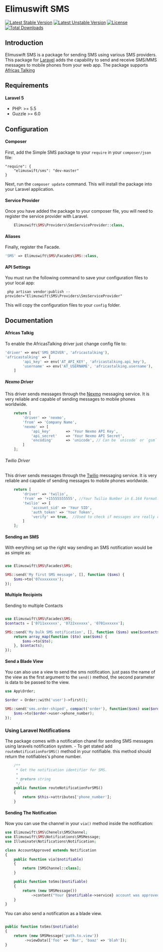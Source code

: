 Elimuswift SMS
==============


[![Latest Stable Version](https://poser.pugx.org/elimuswift/sms/v/stable.svg)](https://packagist.org/packages/elimuswift/sms)
[![Latest Unstable Version](https://poser.pugx.org/elimuswift/sms/v/unstable.svg)](https://packagist.org/packages/elimuswift/sms)
[![License](https://poser.pugx.org/elimuswift/sms/license.svg)](https://packagist.org/packages/elimuswift/sms)
[![Total Downloads](https://poser.pugx.org/elimuswift/sms/downloads.svg)](https://packagist.org/packages/elimuswift/sms)

<a id="docs-introduction"></a>
## Introduction
Elimuswift SMS is a package for sending SMS using various SMS providers. This package for [Laravel](http://laravel.com/) adds the capability to send and receive SMS/MMS messages to mobile phones from your web app. The package supports [Africas Talking](https://www.africastalking.com/)


<a id="docs-requirements"></a>
## Requirements

#### Laravel 5
* PHP: >= 5.5
* Guzzle >= 6.0

<a id="docs-configuration"></a>
## Configuration

#### Composer

First, add the Simple SMS package to your `require` in your `composer/json` file:

    "require": {
        "elimuswift/sms": "dev-master"
    }

Next, run the `composer update` command.  This will install the package into your Laravel application.

#### Service Provider

Once you have added the package to your composer file, you will need to register the service provider with Laravel.

```php
	Elimuswift\SMS\Providers\SmsServiceProvider::class,
```

#### Aliases

Finally, register the Facade.

```php
'SMS' => Elimuswift\SMS\Facades\SMS::class,
```

#### API Settings

You must run the following command to save your configuration files to your local app:

     php artisan vendor:publish --provider="Elimuswift\SMS\Providers\SmsServiceProvider"

This will copy the configuration files to your `config` folder.


## Documentation
####  Africas Talkig

To enable the AfricasTalking driver just change config file to:

```php
'driver' => env('SMS_DRIVER', 'africastalking'),
'africastalking' => [
        'api_key' => env('AT_API_KEY', 'africastalking.api_key'),
        'username' => env('AT_USERNAME', 'africastalking.username'),
    ]
``` 
<a id="docs-nexmo-driver"></a>
#####  Nexmo Driver

This driver sends messages through the [Nexmo](https://www.nexmo.com/product/messaging/) messaging service.  It is very reliable and capable of sending messages to mobile phones worldwide.
```php
    return [
        'driver' => 'nexmo',
        'from' => 'Company Name',
        'nexmo' => [
            'api_key'       => 'Your Nexmo API Key',
            'api_secret'    => 'Your Nexmo API Secret',
            'encoding'      => 'unicode', // Can be `unicode` or `gsm`
        ]
    ]; 
```

<a id="docs-twilio-driver"></a>
######  Twilio Driver

This driver sends messages through the [Twilio](https://www.twilio.com/sms) messaging service.  It is very reliable and capable of sending messages to mobile phones worldwide.

```php
    return [
        'driver' => 'twilio',
        'from' => '+15555555555', //Your Twilio Number in E.164 Format.
        'twilio' => [
            'account_sid' => 'Your SID',
            'auth_token' => 'Your Token',
            'verify' => true,  //Used to check if messages are really coming from Twilio.
        ]
    ];
```

#### Sending an SMS

With eerything set up the right way sending an SMS notification would be as simple as:

```php

use Elimuswift\SMS\Facades\SMS;

SMS::send('My first SMS message', [], function ($sms) {
	$sms->to('07xxxxxxxx');
}); 
```
#### Multiple Recipints

Sending to multiple Contacts 

```php

use Elimuswift\SMS\Facades\SMS;
$contacts = ['0711xxxxxx', '0722xxxxxx', '0701xxxxxx'];

SMS::send('My bulk SMS notification', [], function ($sms) use($contacts) {
	return array_map(function ($to) use($sms) {
		$sms->to($to);
	}, $contacts);	
}); 

```

#### Send a Blade View

You can also use a view to send the sms notification. just pass the name of the view as the first argument to the `send()` method, the second parameter is data to be passed to the view.
```php
use App\Order;

$order = Order::with('user')->first();

SMS::send('sms.order-shiped', compact('order'), function($sms) use($order) {
    $sms->to($order->user->phone_number);
});
```

### Using Laravel Notifications

The package comes with a notification chanel for sending SMS messages using laravels notification system.
    - To get stated add `routeNotificationForSMS()` method in your notifiable. this method should return the notifiables's phone number.

```php
    /**
     * Get the notification identifier for SMS.
     *
     * @return string
     */
    public function routeNotificationForSMS()
    {
        return $this->attributes['phone_number'];
    }
``` 

#### Sending The Notification
Now you can use the channel in your `via()` method inside the notification:

```php
use Elimuswift\SMS\Chenels\SMSChannel;
use Elimuswift\SMS\Notifications\SMSMessage;
use Illuminate\Notifications\Notification;

class AccountApproved extends Notification
{
    public function via($notifiable)
    {
        return [SMSChannel::class];
    }

    public function toSms($notifiable)
    {
        return (new SMSMessage())
            ->content("Your {$notifiable->service} account was approved!");
    }
}
```
You can also send a notification as a blade view.

```php

public function toSms($notifiable)
{
    return (new SMSMessage('path.to.view'))
         ->viewData(['foo' => 'Bar', 'baaz' => 'blah']);
}

```

